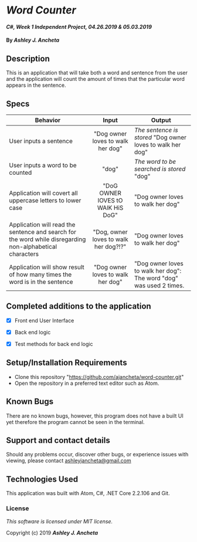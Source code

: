 # _Word Counter_

#### _C#, Week 1 Independent Project, *04.26.2019 & 05.03.2019*_

#### By _Ashley J. Ancheta_

## Description
This is an application that will take both a word and sentence from the user and the application will count the amount of times that the particular word appears in the sentence.

## Specs
| Behavior | Input | Output |
| ------------- |:-------------:| ------------- |
| User inputs a sentence | "Dog owner loves to walk her dog" | *The sentence is stored* "Dog owner loves to walk her dog" |
| User inputs a word to be counted | "dog" | *The word to be searched is stored* "dog" |
| Application will covert all uppercase letters to lower case | "DoG OWNER lOVES tO WAlK HiS DoG" | "Dog owner loves to walk her dog" |
| Application will read the sentence and search for the word while disregarding non-alphabetical characters | "Dog, owner loves to walk her dog?!?"| "Dog owner loves to walk her dog" |
| Application will show result of how many times the word is in the sentence | "Dog owner loves to walk her dog" | "Dog owner loves to walk her dog": The word "dog" was used 2 times.

## Completed additions to the application

- [x] Front end User Interface
- [x] Back end logic
- [x] Test methods for back end logic


## Setup/Installation Requirements

* Clone this repository "https://github.com/ajancheta/word-counter.git"
* Open the repository in a preferred text editor such as Atom.

## Known Bugs

There are no known bugs, however, this program does not have a built UI yet therefore the program cannot be seen in the terminal.

## Support and contact details

Should any problems occur, discover other bugs, or experience issues with viewing, please contact ashleyjancheta@gmail.com

## Technologies Used

This application was built with Atom, C#, .NET Core 2.2.106 and Git.

### License

*This software is licensed under MIT license.*

Copyright (c) 2019 **_Ashley J. Ancheta_**
